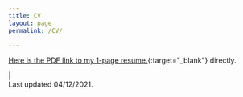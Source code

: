 ```yaml
---
title: CV
layout: page
permalink: /CV/

---
```

[Here is the PDF link to my 1-page resume.]({{shivyucel.github.io}}/static/04122021_resume.pdf){:target="_blank"} directly.

|<br/>
Last updated 04/12/2021.




